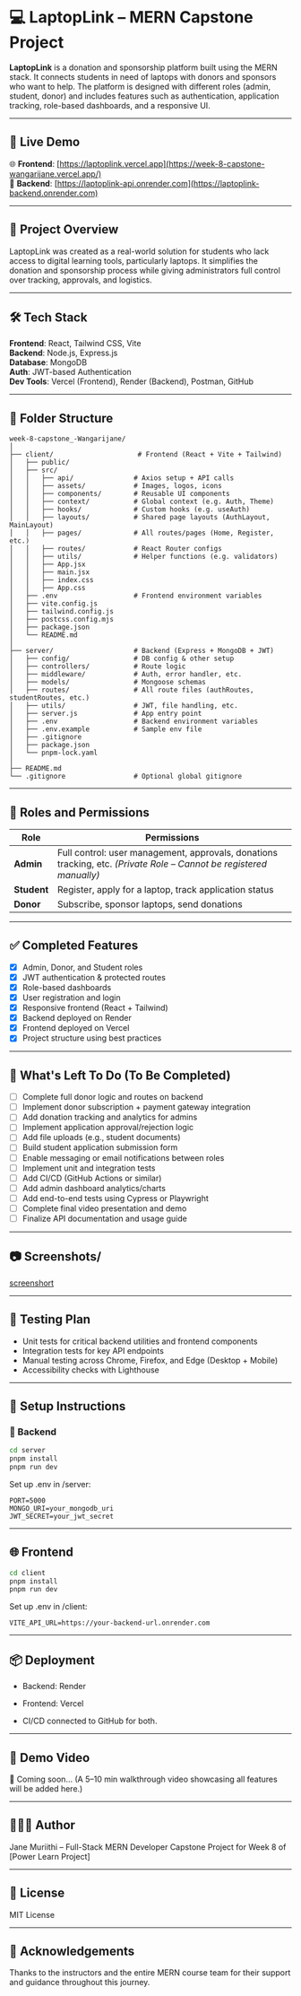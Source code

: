 # 💻 LaptopLink – MERN Capstone Project

**LaptopLink** is a donation and sponsorship platform built using the MERN stack. It connects students in need of laptops with donors and sponsors who want to help. The platform is designed with different roles (admin, student, donor) and includes features such as authentication, application tracking, role-based dashboards, and a responsive UI.

---

## 🚀 Live Demo

🌐 **Frontend**: [https://laptoplink.vercel.app](https://week-8-capstone-wangarijane.vercel.app/)  
🔗 **Backend**: [https://laptoplink-api.onrender.com](https://laptoplink-backend.onrender.com)

---

## 🧠 Project Overview

LaptopLink was created as a real-world solution for students who lack access to digital learning tools, particularly laptops. It simplifies the donation and sponsorship process while giving administrators full control over tracking, approvals, and logistics.

---

## 🛠️ Tech Stack

**Frontend**: React, Tailwind CSS, Vite  
**Backend**: Node.js, Express.js  
**Database**: MongoDB  
**Auth**: JWT-based Authentication  
**Dev Tools**: Vercel (Frontend), Render (Backend), Postman, GitHub

---

## 📁 Folder Structure

```
week-8-capstone_-Wangarijane/
│
├── client/                     # Frontend (React + Vite + Tailwind)
│   ├── public/
│   ├── src/
│   │   ├── api/               # Axios setup + API calls
│   │   ├── assets/            # Images, logos, icons
│   │   ├── components/        # Reusable UI components
│   │   ├── context/           # Global context (e.g. Auth, Theme)
│   │   ├── hooks/             # Custom hooks (e.g. useAuth)
│   │   ├── layouts/           # Shared page layouts (AuthLayout, MainLayout)
│   │   ├── pages/             # All routes/pages (Home, Register, etc.)
│   │   ├── routes/            # React Router configs
│   │   ├── utils/             # Helper functions (e.g. validators)
│   │   ├── App.jsx
│   │   ├── main.jsx
│   │   ├── index.css
│   │   ├── App.css
│   ├── .env                   # Frontend environment variables
│   ├── vite.config.js
│   ├── tailwind.config.js
│   ├── postcss.config.mjs
│   ├── package.json
│   └── README.md
│
├── server/                    # Backend (Express + MongoDB + JWT)
│   ├── config/                # DB config & other setup
│   ├── controllers/           # Route logic
│   ├── middleware/            # Auth, error handler, etc.
│   ├── models/                # Mongoose schemas
│   ├── routes/                # All route files (authRoutes, studentRoutes, etc.)
│   ├── utils/                 # JWT, file handling, etc.
│   ├── server.js              # App entry point
│   ├── .env                   # Backend environment variables
│   ├── .env.example           # Sample env file
│   ├── .gitignore
│   ├── package.json
│   └── pnpm-lock.yaml
│
├── README.md
└── .gitignore                 # Optional global gitignore

```

---

## 🔐 Roles and Permissions

| Role     | Permissions                                      |
|----------|--------------------------------------------------|
| **Admin**   | Full control: user management, approvals, donations tracking, etc. *(Private Role – Cannot be registered manually)* |
| **Student** | Register, apply for a laptop, track application status |
| **Donor**   | Subscribe, sponsor laptops, send donations     |

---

## ✅ Completed Features

- [x] Admin, Donor, and Student roles
- [x] JWT authentication & protected routes
- [x] Role-based dashboards
- [x] User registration and login
- [x] Responsive frontend (React + Tailwind)
- [x] Backend deployed on Render
- [x] Frontend deployed on Vercel
- [x] Project structure using best practices

---

## 🧩 What's Left To Do (To Be Completed)

- [ ] Complete full donor logic and routes on backend
- [ ] Implement donor subscription + payment gateway integration
- [ ] Add donation tracking and analytics for admins
- [ ] Implement application approval/rejection logic
- [ ] Add file uploads (e.g., student documents)
- [ ] Build student application submission form
- [ ] Enable messaging or email notifications between roles
- [ ] Implement unit and integration tests
- [ ] Add CI/CD (GitHub Actions or similar)
- [ ] Add admin dashboard analytics/charts
- [ ] Add end-to-end tests using Cypress or Playwright
- [ ] Complete final video presentation and demo
- [ ] Finalize API documentation and usage guide

---

## 📷 Screenshots/

[screenshort](<img width="1920" height="915" alt="image" src="https://github.com/user-attachments/assets/703daae6-bb56-49e3-9f8c-d830378cb4fe" />
)

---

## 🧪 Testing Plan

- Unit tests for critical backend utilities and frontend components
- Integration tests for key API endpoints
- Manual testing across Chrome, Firefox, and Edge (Desktop + Mobile)
- Accessibility checks with Lighthouse

---

## 📄 Setup Instructions

### 🔧 Backend
```bash
cd server
pnpm install
pnpm run dev
```
Set up .env in /server:
```
PORT=5000
MONGO_URI=your_mongodb_uri
JWT_SECRET=your_jwt_secret
```

---

## 🌐 Frontend

```bash
cd client
pnpm install
pnpm run dev
```
Set up .env in /client:

```
VITE_API_URL=https://your-backend-url.onrender.com
```

---

## 📦 Deployment
- Backend: Render

- Frontend: Vercel

- CI/CD connected to GitHub for both.

---

## 🎥 Demo Video
🔗 Coming soon...
(A 5–10 min walkthrough video showcasing all features will be added here.)

---

## 👩🏽‍💻 Author
Jane Muriithi – Full-Stack MERN Developer
Capstone Project for Week 8 of [Power Learn Project]

---

## 📜 License
MIT License

---

## 📝 Acknowledgements
Thanks to the instructors and the entire MERN course team for their support and guidance throughout this journey.

